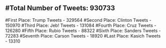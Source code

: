 #Total Number of Tweets: 930733 
---
#First Place: Trump Tweets - 329564
#Second Place: Clinton Tweets - 150970
#Third Place: Jeb! Tweets - 131084
#Fourth Place: Cruz Tweets - 126280
#Fifth Place: Rubio Tweets - 88322
#Sixth Place: Sanders Tweets - 72283
#Seventh Place: Carson Tweets - 18920
#Last Place: Kasich Tweets - 13310
